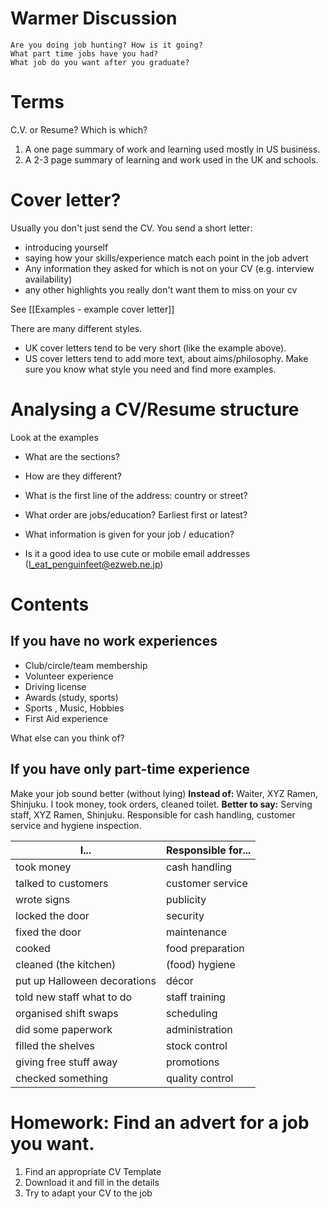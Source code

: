 # Warmer Discussion
    Are you doing job hunting? How is it going?
    What part time jobs have you had?
    What job do you want after you graduate?

# Terms
C.V. or Resume? Which is which?
1) A one page summary of work and learning used mostly in US business.
2) A  2-3 page summary of learning and work used in the UK and schools.

# Cover letter?
Usually you don't just send the CV. You send a short letter:
* introducing yourself
* saying how your skills/experience match each point in the job advert
* Any information they asked for which is not on your CV (e.g. interview availability)
* any other highlights you really don't want them to miss on your cv


See [[Examples - example cover letter]]

There are many different styles. 
* UK cover letters tend to be very short (like the example above). 
* US cover letters tend to add more text, about aims/philosophy. 
Make sure you know what style you need and find more examples. 



# Analysing a CV/Resume structure
Look at the examples
* What are the sections?
* How are they different?

* What is the first line of the address: country or street?
* What order are jobs/education? Earliest first or latest?
* What information is given for your job / education?
* Is it a good idea to use cute or mobile email addresses (I_eat_penguinfeet@ezweb.ne.jp)

# Contents
## If you have no work experiences
* Club/circle/team membership
* Volunteer experience
* Driving license
* Awards (study, sports)
* Sports , Music, Hobbies
* First Aid experience

What else can you think of?



## If you have only part-time experience
Make your job sound better (without lying)
__Instead of:__ Waiter, XYZ Ramen, Shinjuku. I took money, took orders, cleaned toilet.
__Better to say:__ Serving staff, XYZ Ramen, Shinjuku. Responsible for cash handling, customer service and hygiene inspection.

|I...        |Responsible for...
|-------------|------------
|took money  |cash handling
|talked to customers |customer service
|wrote signs |publicity
|locked the door | security
|fixed the door|  maintenance
|cooked | food preparation
|cleaned (the kitchen) |   (food) hygiene
|put up Halloween decorations |  décor
|told new staff what to do |   staff training
|organised shift swaps |   scheduling
|did some paperwork |  administration
|filled the shelves|  stock control
|giving free stuff away | promotions
|checked something |   quality control



# Homework: Find an advert for a job you want.
1) Find an appropriate CV Template
2) Download it and fill in the details
3) Try to adapt your CV to the job


